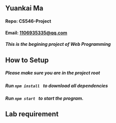 ## Yuankai Ma
#### Repo: CS546-Project
#### Email: 1106935335@qq.com
##### This is the begining project of Web Programming

## How to Setup
##### Please make sure you are in the project root
##### Run ```npm install ``` to download all dependencies
##### Run ```npm start ``` to start the program.

## Lab requirement
<a href="https://github.com/Kyrie-Ma/4663-Cryptography-Ma/blob/master/Assignments/A05/break_vig.py" >
